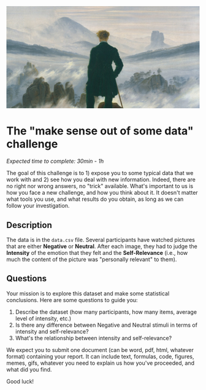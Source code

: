 
![](../img/friedrich.png)

# The "make sense out of some data" challenge

*Expected time to complete: 30min - 1h*

The goal of this challenge is to 1) expose you to some typical data that we work with and 2) see how you deal with new information. Indeed, there are no right nor wrong answers, no "trick" available. What's important to us is how you face a new challenge, and how you think about it. It doesn't matter what tools you use, and what results do you obtain, as long as we can follow your investigation.

## Description

The data is in the `data.csv` file. Several participants have watched pictures that are either **Negative** or **Neutral**. After each image, they had to judge the **Intensity** of the emotion that they felt and the **Self-Relevance** (i.e., how much the content of the picture was "personally relevant" to them).


## Questions

Your mission is to explore this dataset and make some statistical conclusions. Here are some questions to guide you:

1. Describe the dataset (how many participants, how many items, average level of intensity, etc.)
2. Is there any difference between Negative and Neutral stimuli in terms of intensity and self-relevance?
3. What's the relationship between intensity and self-relevance?

We expect you to submit one document (can be word, pdf, html, whatever format) containing your report. It can include text, formulas, code, figures, memes, gifs, whatever you need to explain us how you've proceeded, and what did you find.

Good luck!